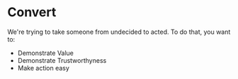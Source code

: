 # Convert

We're trying to take someone from undecided to acted. To do that, you want to:

- Demonstrate Value
- Demonstrate Trustworthyness
- Make action easy
